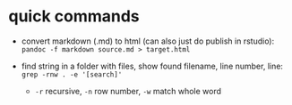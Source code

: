 # quick commands

* convert markdown (.md) to html (can also just do publish in rstudio): `pandoc -f markdown source.md > target.html`

* find string in a folder with files, show found filename, line number, line: `grep -rnw . -e '[search]'`
  - `-r` recursive, `-n` row number, `-w` match whole word
